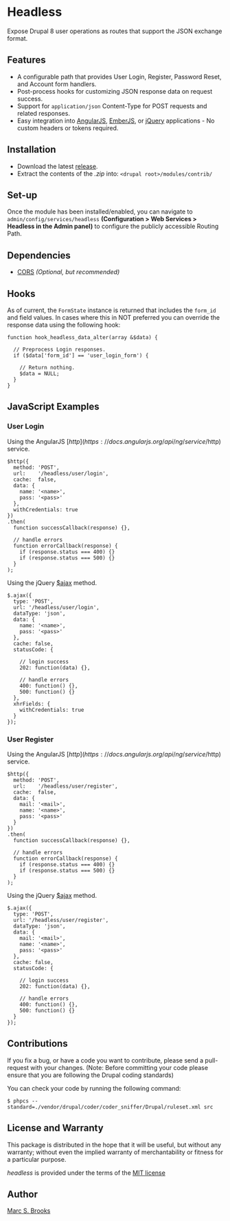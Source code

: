 # Headless

Expose Drupal 8 user operations as routes that support the JSON exchange format.

## Features

- A configurable path that provides User Login, Register, Password Reset, and Account form handlers.
- Post-process hooks for customizing JSON response data on request success.
- Support for `application/json` Content-Type for POST requests and related responses.
- Easy integration into [AngularJS](https://angularjs.org), [EmberJS](http://emberjs.com), or [jQuery](https://jquery.com) applications - No custom headers or tokens required.

## Installation

- Download the latest [release](https://github.com/nuxy/headless/tags).
- Extract the contents of the _.zip_ into: `<drupal root>/modules/contrib/`

## Set-up

Once the module has been installed/enabled, you can navigate to `admin/config/services/headless` **(Configuration > Web Services > Headless in the Admin panel)** to configure the publicly accessible Routing Path.

## Dependencies

- [CORS](https://github.com/piyuesh23/cors) _(Optional, but recommended)_

## Hooks

As of current, the `FormState` instance is returned that includes the `form_id` and field values.  In cases where this in NOT preferred you can override the response data using the following hook:

```
function hook_headless_data_alter(array &$data) {

  // Preprocess Login responses.
  if ($data['form_id'] == 'user_login_form') {

    // Return nothing.
    $data = NULL;
  }
}
```

## JavaScript Examples

### User Login

Using the AngularJS [$http](https://docs.angularjs.org/api/ng/service/$http) service.

```
$http({
  method: 'POST',
  url:    '/headless/user/login',
  cache:  false,
  data: {
    name: '<name>',
    pass: '<pass>'
  },
  withCredentials: true
})
.then(
  function successCallback(response) {},

  // handle errors
  function errorCallback(response) {
    if (response.status === 400) {}
    if (response.status === 500) {}
  }
);
```

Using the jQuery [$ajax](http://api.jquery.com/jquery.ajax) method.

```
$.ajax({
  type: 'POST',
  url: '/headless/user/login',
  dataType: 'json',
  data: {
    name: '<name>',
    pass: '<pass>'
  },
  cache: false,
  statusCode: {

    // login success
    202: function(data) {},

    // handle errors
    400: function() {},
    500: function() {}
  },
  xhrFields: {
    withCredentials: true
  }
});
```

### User Register

Using the AngularJS [$http](https://docs.angularjs.org/api/ng/service/$http) service.

```
$http({
  method: 'POST',
  url:    '/headless/user/register',
  cache:  false,
  data: {
    mail: '<mail>',
    name: '<name>',
    pass: '<pass>'
  }
})
.then(
  function successCallback(response) {},

  // handle errors
  function errorCallback(response) {
    if (response.status === 400) {}
    if (response.status === 500) {}
  }
);
```

Using the jQuery [$ajax](http://api.jquery.com/jquery.ajax) method.

```
$.ajax({
  type: 'POST',
  url: '/headless/user/register',
  dataType: 'json',
  data: {
    mail: '<mail>',
    name: '<name>',
    pass: '<pass>'
  },
  cache: false,
  statusCode: {

    // login success
    202: function(data) {},

    // handle errors
    400: function() {},
    500: function() {}
  }
});
```

## Contributions

If you fix a bug, or have a code you want to contribute, please send a pull-request with your changes. (Note: Before committing your code please ensure that you are following the Drupal coding standards)

You can check your code by running the following command:

    $ phpcs --standard=./vendor/drupal/coder/coder_sniffer/Drupal/ruleset.xml src

## License and Warranty

This package is distributed in the hope that it will be useful, but without any warranty; without even the implied warranty of merchantability or fitness for a particular purpose.

_headless_ is provided under the terms of the [MIT license](http://www.opensource.org/licenses/mit-license.php)

## Author

[Marc S. Brooks](https://github.com/nuxy)
